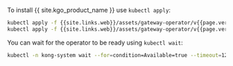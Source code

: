 To install {{ site.kgo_product_name }} use `kubectl apply`:

```bash
kubectl apply -f {{site.links.web}}/assets/gateway-operator/v{{page.version}}/crds.yaml --server-side
kubectl apply -f {{site.links.web}}/assets/gateway-operator/v{{page.version}}/default.yaml
```

You can wait for the operator to be ready using `kubectl wait`:

```bash
kubectl -n kong-system wait --for=condition=Available=true --timeout=120s deployment/gateway-operator-controller-manager
```

